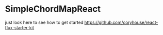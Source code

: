 # SimpleChordMapReact

just look here to see how to get started
https://github.com/coryhouse/react-flux-starter-kit
